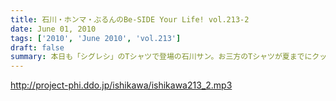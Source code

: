 ```yaml
---
title: 石川・ホンマ・ぶるんのBe-SIDE Your Life! vol.213-2
date: June 01, 2010
tags: ['2010', 'June 2010', 'vol.213']
draft: false
summary: 本日も「シグレシ」のTシャツで登場の石川サン。お三方のTシャツが夏までにクッタクッタッになるのではないかと心配です。NAMAE
---
```


http://project-phi.ddo.jp/ishikawa/ishikawa213_2.mp3
